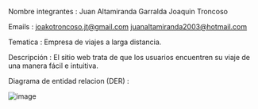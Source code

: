 Nombre integrantes : 
Juan Altamiranda Garralda
Joaquin Troncoso

Emails :
joakotroncoso.jt@gmail.com
juanaltamiranda2003@hotmail.com

Tematica : Empresa de viajes a larga distancia.

Descripción : El sitio web trata de que los usuarios encuentren su viaje de una manera fácil e intuitiva.

Diagrama de entidad relacion (DER) : 

![image](https://github.com/jooacot/tpe-web2/assets/41647454/9802f744-174a-4ed5-b740-9265c77a1d7b)
